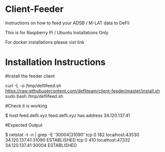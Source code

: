 # Client-Feeder 

Instructions on how to feed your ADSB / M-LAT data to DeFli 

This is for Raspberry Pi / Ubuntu Installations Only 

For docker installations please vist link 

# Installation Instructions 

#Install the feeder client 

curl -L -o /tmp/deflifeed.sh https://raw.githubusercontent.com/defliteam/client-feeder/master/install.sh
sudo bash /tmp/deflifeed.sh 

#Check it is working 

$ host feed.defli.xyz
feed.defli.xyz has address 34.120.137.41 

#Expected Output 

$ netstat -t -n | grep -E '30004|31090'
tcp        0    182 localhost:43530     34.120.137.41:31090      ESTABLISHED
tcp        0    410 localhost:47332     34.120.137.41:30004      ESTABLISHED
